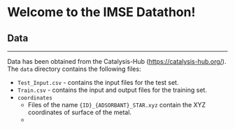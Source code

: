 # Welcome to the IMSE Datathon!

## Data
--------

Data has been obtained from the Catalysis-Hub (https://catalysis-hub.org/).
The `data` directory contains the following files:
- `Test_Input.csv` - contains the input files for the test set.
- `Train.csv` - contains the input and output files for the training set.
- `coordinates`
  - Files of the name `{ID}_{ADSORBANT}_STAR.xyz` contain the XYZ coordinates of surface of the metal.
  -